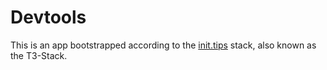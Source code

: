 # Devtools

This is an app bootstrapped according to the [init.tips](https://init.tips) stack, also known as the T3-Stack.
